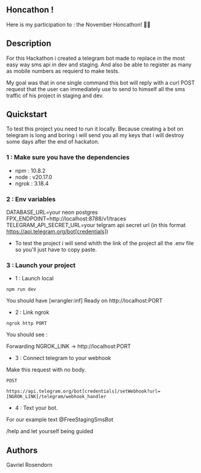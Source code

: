## Honcathon !

Here is my participation to : the November Honcathon! 🧑‍💻

## Description

For this Hackathon i created a telegram bot made to replace in the most easy way sms api in dev and staging. And also be able to register as many as mobile numbers as requierd to make tests.

My goal was that in one single command this bot will reply with a curl POST request that the user can immediately use to send to himself all the sms traffic of his project in staging and dev.

## Quickstart

To test this project you need to run it locally.
Because creating a bot on telegram is long and boring i will send you all my keys that i will destroy some days after the end of hackaton.

### 1 : Make sure you have the dependencies

- npm : 10.8.2
- node : v20.17.0
- ngrok : 3.18.4

### 2 : Env variables

DATABASE_URL=your neon postgres
FPX_ENDPOINT=http://localhost:8788/v1/traces
TELEGRAM_API_SECRET_URL=your telgram api secret url (in this format https://api.telegram.org/bot[credentials])

* To test the project i will send whith the link of the project all the .env file so you'll just have to copy paste.

### 3 : Launch your project

- 1 : Launch local

```
npm run dev 
```

You should have [wrangler:inf] Ready on http://localhost:PORT

- 2 : Link ngrok

```
ngrok http PORT
```

You should see :

Forwarding NGROK_LINK -> http://localhost:PORT

- 3 : Connect telegram to your webhook

Make this request with no body.

```
POST

https://api.telegram.org/bot[credentials]/setWebhook?url=[NGROK_LINK]/telegram/webhook_handler
```

- 4 : Text your bot.

For our example text @FreeStagingSmsBot

/help and let yourself being guided

## Authors

Gavriel Rosendorn
